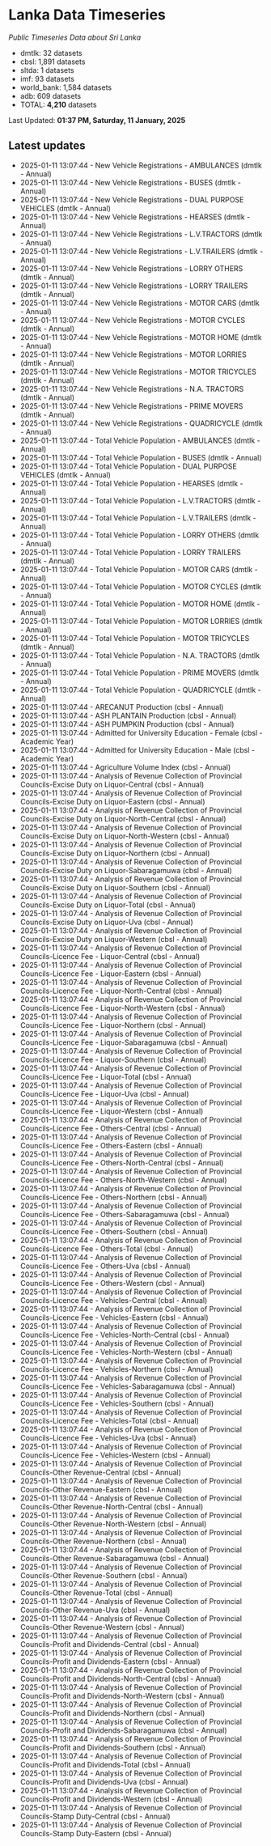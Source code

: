 # Lanka Data Timeseries
*Public Timeseries Data about Sri Lanka*

* dmtlk: 32 datasets
* cbsl: 1,891 datasets
* sltda: 1 datasets
* imf: 93 datasets
* world_bank: 1,584 datasets
* adb: 609 datasets
* TOTAL: **4,210** datasets

Last Updated: **01:37 PM, Saturday, 11 January, 2025**

## Latest updates

* 2025-01-11 13:07:44 - New Vehicle Registrations - AMBULANCES (dmtlk - Annual)
* 2025-01-11 13:07:44 - New Vehicle Registrations - BUSES (dmtlk - Annual)
* 2025-01-11 13:07:44 - New Vehicle Registrations - DUAL PURPOSE VEHICLES (dmtlk - Annual)
* 2025-01-11 13:07:44 - New Vehicle Registrations - HEARSES (dmtlk - Annual)
* 2025-01-11 13:07:44 - New Vehicle Registrations - L.V.TRACTORS (dmtlk - Annual)
* 2025-01-11 13:07:44 - New Vehicle Registrations - L.V.TRAILERS (dmtlk - Annual)
* 2025-01-11 13:07:44 - New Vehicle Registrations - LORRY OTHERS (dmtlk - Annual)
* 2025-01-11 13:07:44 - New Vehicle Registrations - LORRY TRAILERS (dmtlk - Annual)
* 2025-01-11 13:07:44 - New Vehicle Registrations - MOTOR CARS (dmtlk - Annual)
* 2025-01-11 13:07:44 - New Vehicle Registrations - MOTOR CYCLES (dmtlk - Annual)
* 2025-01-11 13:07:44 - New Vehicle Registrations - MOTOR HOME (dmtlk - Annual)
* 2025-01-11 13:07:44 - New Vehicle Registrations - MOTOR LORRIES (dmtlk - Annual)
* 2025-01-11 13:07:44 - New Vehicle Registrations - MOTOR TRICYCLES (dmtlk - Annual)
* 2025-01-11 13:07:44 - New Vehicle Registrations - N.A. TRACTORS (dmtlk - Annual)
* 2025-01-11 13:07:44 - New Vehicle Registrations - PRIME MOVERS (dmtlk - Annual)
* 2025-01-11 13:07:44 - New Vehicle Registrations - QUADRICYCLE (dmtlk - Annual)
* 2025-01-11 13:07:44 - Total Vehicle Population - AMBULANCES (dmtlk - Annual)
* 2025-01-11 13:07:44 - Total Vehicle Population - BUSES (dmtlk - Annual)
* 2025-01-11 13:07:44 - Total Vehicle Population - DUAL PURPOSE VEHICLES (dmtlk - Annual)
* 2025-01-11 13:07:44 - Total Vehicle Population - HEARSES (dmtlk - Annual)
* 2025-01-11 13:07:44 - Total Vehicle Population - L.V.TRACTORS (dmtlk - Annual)
* 2025-01-11 13:07:44 - Total Vehicle Population - L.V.TRAILERS (dmtlk - Annual)
* 2025-01-11 13:07:44 - Total Vehicle Population - LORRY OTHERS (dmtlk - Annual)
* 2025-01-11 13:07:44 - Total Vehicle Population - LORRY TRAILERS (dmtlk - Annual)
* 2025-01-11 13:07:44 - Total Vehicle Population - MOTOR CARS (dmtlk - Annual)
* 2025-01-11 13:07:44 - Total Vehicle Population - MOTOR CYCLES (dmtlk - Annual)
* 2025-01-11 13:07:44 - Total Vehicle Population - MOTOR HOME (dmtlk - Annual)
* 2025-01-11 13:07:44 - Total Vehicle Population - MOTOR LORRIES (dmtlk - Annual)
* 2025-01-11 13:07:44 - Total Vehicle Population - MOTOR TRICYCLES (dmtlk - Annual)
* 2025-01-11 13:07:44 - Total Vehicle Population - N.A. TRACTORS (dmtlk - Annual)
* 2025-01-11 13:07:44 - Total Vehicle Population - PRIME MOVERS (dmtlk - Annual)
* 2025-01-11 13:07:44 - Total Vehicle Population - QUADRICYCLE (dmtlk - Annual)
* 2025-01-11 13:07:44 - ARECANUT Production (cbsl - Annual)
* 2025-01-11 13:07:44 - ASH PLANTAIN Production (cbsl - Annual)
* 2025-01-11 13:07:44 - ASH PUMPKIN Production (cbsl - Annual)
* 2025-01-11 13:07:44 - Admitted for University Education - Female (cbsl - Academic Year)
* 2025-01-11 13:07:44 - Admitted for University Education - Male (cbsl - Academic Year)
* 2025-01-11 13:07:44 - Agriculture Volume Index (cbsl - Annual)
* 2025-01-11 13:07:44 - Analysis of Revenue Collection of Provincial Councils-Excise Duty on Liquor-Central (cbsl - Annual)
* 2025-01-11 13:07:44 - Analysis of Revenue Collection of Provincial Councils-Excise Duty on Liquor-Eastern (cbsl - Annual)
* 2025-01-11 13:07:44 - Analysis of Revenue Collection of Provincial Councils-Excise Duty on Liquor-North-Central (cbsl - Annual)
* 2025-01-11 13:07:44 - Analysis of Revenue Collection of Provincial Councils-Excise Duty on Liquor-North-Western (cbsl - Annual)
* 2025-01-11 13:07:44 - Analysis of Revenue Collection of Provincial Councils-Excise Duty on Liquor-Northern (cbsl - Annual)
* 2025-01-11 13:07:44 - Analysis of Revenue Collection of Provincial Councils-Excise Duty on Liquor-Sabaragamuwa (cbsl - Annual)
* 2025-01-11 13:07:44 - Analysis of Revenue Collection of Provincial Councils-Excise Duty on Liquor-Southern (cbsl - Annual)
* 2025-01-11 13:07:44 - Analysis of Revenue Collection of Provincial Councils-Excise Duty on Liquor-Total (cbsl - Annual)
* 2025-01-11 13:07:44 - Analysis of Revenue Collection of Provincial Councils-Excise Duty on Liquor-Uva (cbsl - Annual)
* 2025-01-11 13:07:44 - Analysis of Revenue Collection of Provincial Councils-Excise Duty on Liquor-Western (cbsl - Annual)
* 2025-01-11 13:07:44 - Analysis of Revenue Collection of Provincial Councils-Licence Fee - Liquor-Central (cbsl - Annual)
* 2025-01-11 13:07:44 - Analysis of Revenue Collection of Provincial Councils-Licence Fee - Liquor-Eastern (cbsl - Annual)
* 2025-01-11 13:07:44 - Analysis of Revenue Collection of Provincial Councils-Licence Fee - Liquor-North-Central (cbsl - Annual)
* 2025-01-11 13:07:44 - Analysis of Revenue Collection of Provincial Councils-Licence Fee - Liquor-North-Western (cbsl - Annual)
* 2025-01-11 13:07:44 - Analysis of Revenue Collection of Provincial Councils-Licence Fee - Liquor-Northern (cbsl - Annual)
* 2025-01-11 13:07:44 - Analysis of Revenue Collection of Provincial Councils-Licence Fee - Liquor-Sabaragamuwa (cbsl - Annual)
* 2025-01-11 13:07:44 - Analysis of Revenue Collection of Provincial Councils-Licence Fee - Liquor-Southern (cbsl - Annual)
* 2025-01-11 13:07:44 - Analysis of Revenue Collection of Provincial Councils-Licence Fee - Liquor-Total (cbsl - Annual)
* 2025-01-11 13:07:44 - Analysis of Revenue Collection of Provincial Councils-Licence Fee - Liquor-Uva (cbsl - Annual)
* 2025-01-11 13:07:44 - Analysis of Revenue Collection of Provincial Councils-Licence Fee - Liquor-Western (cbsl - Annual)
* 2025-01-11 13:07:44 - Analysis of Revenue Collection of Provincial Councils-Licence Fee - Others-Central (cbsl - Annual)
* 2025-01-11 13:07:44 - Analysis of Revenue Collection of Provincial Councils-Licence Fee - Others-Eastern (cbsl - Annual)
* 2025-01-11 13:07:44 - Analysis of Revenue Collection of Provincial Councils-Licence Fee - Others-North-Central (cbsl - Annual)
* 2025-01-11 13:07:44 - Analysis of Revenue Collection of Provincial Councils-Licence Fee - Others-North-Western (cbsl - Annual)
* 2025-01-11 13:07:44 - Analysis of Revenue Collection of Provincial Councils-Licence Fee - Others-Northern (cbsl - Annual)
* 2025-01-11 13:07:44 - Analysis of Revenue Collection of Provincial Councils-Licence Fee - Others-Sabaragamuwa (cbsl - Annual)
* 2025-01-11 13:07:44 - Analysis of Revenue Collection of Provincial Councils-Licence Fee - Others-Southern (cbsl - Annual)
* 2025-01-11 13:07:44 - Analysis of Revenue Collection of Provincial Councils-Licence Fee - Others-Total (cbsl - Annual)
* 2025-01-11 13:07:44 - Analysis of Revenue Collection of Provincial Councils-Licence Fee - Others-Uva (cbsl - Annual)
* 2025-01-11 13:07:44 - Analysis of Revenue Collection of Provincial Councils-Licence Fee - Others-Western (cbsl - Annual)
* 2025-01-11 13:07:44 - Analysis of Revenue Collection of Provincial Councils-Licence Fee - Vehicles-Central (cbsl - Annual)
* 2025-01-11 13:07:44 - Analysis of Revenue Collection of Provincial Councils-Licence Fee - Vehicles-Eastern (cbsl - Annual)
* 2025-01-11 13:07:44 - Analysis of Revenue Collection of Provincial Councils-Licence Fee - Vehicles-North-Central (cbsl - Annual)
* 2025-01-11 13:07:44 - Analysis of Revenue Collection of Provincial Councils-Licence Fee - Vehicles-North-Western (cbsl - Annual)
* 2025-01-11 13:07:44 - Analysis of Revenue Collection of Provincial Councils-Licence Fee - Vehicles-Northern (cbsl - Annual)
* 2025-01-11 13:07:44 - Analysis of Revenue Collection of Provincial Councils-Licence Fee - Vehicles-Sabaragamuwa (cbsl - Annual)
* 2025-01-11 13:07:44 - Analysis of Revenue Collection of Provincial Councils-Licence Fee - Vehicles-Southern (cbsl - Annual)
* 2025-01-11 13:07:44 - Analysis of Revenue Collection of Provincial Councils-Licence Fee - Vehicles-Total (cbsl - Annual)
* 2025-01-11 13:07:44 - Analysis of Revenue Collection of Provincial Councils-Licence Fee - Vehicles-Uva (cbsl - Annual)
* 2025-01-11 13:07:44 - Analysis of Revenue Collection of Provincial Councils-Licence Fee - Vehicles-Western (cbsl - Annual)
* 2025-01-11 13:07:44 - Analysis of Revenue Collection of Provincial Councils-Other Revenue-Central (cbsl - Annual)
* 2025-01-11 13:07:44 - Analysis of Revenue Collection of Provincial Councils-Other Revenue-Eastern (cbsl - Annual)
* 2025-01-11 13:07:44 - Analysis of Revenue Collection of Provincial Councils-Other Revenue-North-Central (cbsl - Annual)
* 2025-01-11 13:07:44 - Analysis of Revenue Collection of Provincial Councils-Other Revenue-North-Western (cbsl - Annual)
* 2025-01-11 13:07:44 - Analysis of Revenue Collection of Provincial Councils-Other Revenue-Northern (cbsl - Annual)
* 2025-01-11 13:07:44 - Analysis of Revenue Collection of Provincial Councils-Other Revenue-Sabaragamuwa (cbsl - Annual)
* 2025-01-11 13:07:44 - Analysis of Revenue Collection of Provincial Councils-Other Revenue-Southern (cbsl - Annual)
* 2025-01-11 13:07:44 - Analysis of Revenue Collection of Provincial Councils-Other Revenue-Total (cbsl - Annual)
* 2025-01-11 13:07:44 - Analysis of Revenue Collection of Provincial Councils-Other Revenue-Uva (cbsl - Annual)
* 2025-01-11 13:07:44 - Analysis of Revenue Collection of Provincial Councils-Other Revenue-Western (cbsl - Annual)
* 2025-01-11 13:07:44 - Analysis of Revenue Collection of Provincial Councils-Profit and Dividends-Central (cbsl - Annual)
* 2025-01-11 13:07:44 - Analysis of Revenue Collection of Provincial Councils-Profit and Dividends-Eastern (cbsl - Annual)
* 2025-01-11 13:07:44 - Analysis of Revenue Collection of Provincial Councils-Profit and Dividends-North-Central (cbsl - Annual)
* 2025-01-11 13:07:44 - Analysis of Revenue Collection of Provincial Councils-Profit and Dividends-North-Western (cbsl - Annual)
* 2025-01-11 13:07:44 - Analysis of Revenue Collection of Provincial Councils-Profit and Dividends-Northern (cbsl - Annual)
* 2025-01-11 13:07:44 - Analysis of Revenue Collection of Provincial Councils-Profit and Dividends-Sabaragamuwa (cbsl - Annual)
* 2025-01-11 13:07:44 - Analysis of Revenue Collection of Provincial Councils-Profit and Dividends-Southern (cbsl - Annual)
* 2025-01-11 13:07:44 - Analysis of Revenue Collection of Provincial Councils-Profit and Dividends-Total (cbsl - Annual)
* 2025-01-11 13:07:44 - Analysis of Revenue Collection of Provincial Councils-Profit and Dividends-Uva (cbsl - Annual)
* 2025-01-11 13:07:44 - Analysis of Revenue Collection of Provincial Councils-Profit and Dividends-Western (cbsl - Annual)
* 2025-01-11 13:07:44 - Analysis of Revenue Collection of Provincial Councils-Stamp Duty-Central (cbsl - Annual)
* 2025-01-11 13:07:44 - Analysis of Revenue Collection of Provincial Councils-Stamp Duty-Eastern (cbsl - Annual)